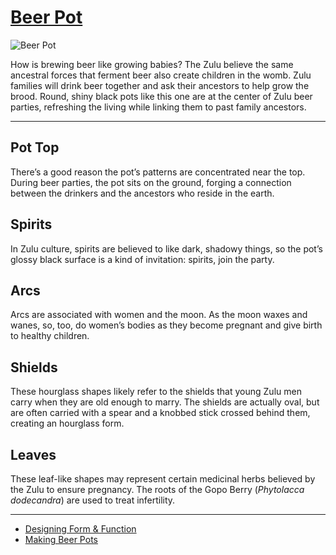 # [Beer Pot](http://artsmia.github.io/griot/#/o/12111)
![Beer Pot](http://api.artsmia.org/images/12111/medium.jpg)

<p>How is brewing beer like growing babies? The Zulu believe the same ancestral forces that ferment beer also create children in the womb. Zulu families will drink beer together and ask their ancestors to help grow the brood. Round, shiny black pots like this one are at the center of Zulu beer parties, refreshing the living while linking them to past family ancestors.</p>

---

## Pot Top
<p>There’s a good reason the pot’s patterns are concentrated near the top. During beer parties, the pot sits on the ground, forging a connection between the drinkers and the ancestors who reside in the earth.</p>

## Spirits
<p>In Zulu culture, spirits are believed to like dark, shadowy things, so the pot’s glossy black surface is a kind of invitation: spirits, join the party.</p>

## Arcs
<p>Arcs are associated with women and the moon. As the moon waxes and wanes, so, too, do women’s bodies as they become pregnant and give birth to healthy children.</p>

## Shields
<p>These hourglass shapes likely refer to the shields that young Zulu men carry when they are old enough to marry. The shields are actually oval, but are often carried with a spear and a knobbed stick crossed behind them, creating an hourglass form.</p>

## Leaves
<p>These leaf-like shapes may represent certain medicinal herbs believed by the Zulu to ensure pregnancy. The roots of the Gopo Berry (<i>Phytolacca dodecandra</i>) are used to treat infertility.</p>

---

* [Designing Form & Function](http://artsmia.github.io/griot/#/stories/384)
* [Making Beer Pots](http://artsmia.github.io/griot/#/stories/154)
